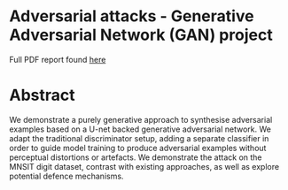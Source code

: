 # Adversarial attacks - Generative Adversarial Network (GAN) project

Full PDF report found [here](./Adversarial_attacks_report.pdf)

# Abstract

We demonstrate a purely generative approach to synthesise adversarial examples based on a U-net backed generative adversarial network. We adapt the traditional discriminator setup, adding a separate classifier in order to guide model training to produce adversarial examples without perceptual distortions or artefacts. We demonstrate the attack on the MNSIT digit dataset, contrast with existing approaches, as well as explore potential defence mechanisms.

